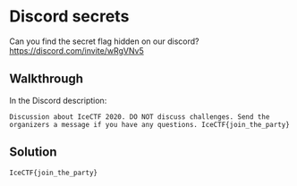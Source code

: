 # Discord secrets

Can you find the secret flag hidden on our discord? https://discord.com/invite/wRgVNv5

## Walkthrough

In the Discord description:

```
Discussion about IceCTF 2020. DO NOT discuss challenges. Send the organizers a message if you have any questions. IceCTF{join_the_party}
```

## Solution

`IceCTF{join_the_party}`